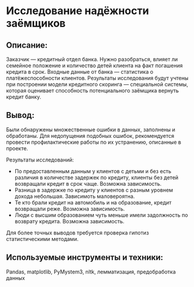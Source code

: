 # Исследование надёжности заёмщиков

## Описание:
Заказчик — кредитный отдел банка. Нужно разобраться, влияет ли семейное положение и количество детей клиента на факт погашения кредита в срок. Входные данные от банка — статистика о платёжеспособности клиентов.
Результаты исследования будут учтены при построении модели кредитного скоринга — специальной системы, которая оценивает способность потенциального заёмщика вернуть кредит банку.

## Вывод:
Были обнаружены множественные ошибки в данных, заполнены и обработаны. Для недопущения подобных ошибок, рекомендуется провести профилактические работы по их устранению, описанные в проекте.

Результаты исследований:

- По предоставленным данным у клиентов с детьми и без есть различия в количестве задержек по кредиту, клиенты без детей возвращали кредит в срок чаще. Возможна зависимость.
- Разница в задержке по кредиту у клиентов с разным уровнем дохода небольшая. Зависимоть маловероятна.
- Те кто брали кредит на автомобиль и на образование, кредит возвращали реже. Возможна зависимость.
- Люди с высшим образованием чуть меньше имели задолжность по возврату кредита. Возможна зависимость.


Для более точных выводов требуется проверка гипотиз статистическими методами.

## Используемые инструменты и техники:
Pandas, matplotlib, PyMystem3, nltk, лемматизация, предобработка данных
